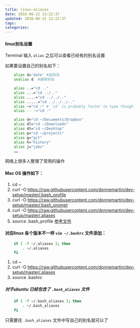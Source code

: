 ```yaml
---
title: linux-aliases
date: 2016-06-22 13:22:37
updated: 2016-06-22 13:22:37
tags:
categories:
---
```


#### linux别名设置

Terminal 输入 `alias` 之后可以查看已经有的别名设置

如果要设置自己的别名如下：<!-- more -->
```bash
	alias d='date' #起别名
	unalias d  #删除别名

	alias ..="cd .."
	alias ...="cd ../.."  
	alias ....="cd ../../.."
	alias .....="cd ../../../.."
	alias ~="cd ~" # `cd` is probably faster to type though
	alias -- -="cd -"

	alias d="cd ~/Documents/Dropbox"
	alias dl="cd ~/Downloads"
	alias dt="cd ~/Desktop"
	alias p="cd ~/projects"
	alias g="git"
	alias h="history"
	alias j="jobs"
	……
```


网络上很多人整理了常用的操作

#### Mac OS 操作如下：
1. cd ~
2. curl -O https://raw.githubusercontent.com/donnemartin/dev-setup/master/.bash_profile
3. curl -O https://raw.githubusercontent.com/donnemartin/dev-setup/master/.bash_prompt
4. curl -O https://raw.githubusercontent.com/donnemartin/dev-setup/master/.aliases
5. source .bash_profile
[参考文件](https://github.com/donnemartin/dev-setup)

#### 对应linux 各个版本不一样 `vim ~/.bashrc` 文件添加：

```bash
	if [ -f ~/.aliases ]; then
    	. ~/.aliases
	fi
```
1. cd ~
2. curl -O https://raw.githubusercontent.com/donnemartin/dev-setup/master/.aliases
3. source .bashrc

##### 对于ubuntu 已经包含了 `.bash_aliases` 文件

```bash
	if [ -f ~/.bash_aliases ]; then
	    . ~/.bash_aliases
	fi
```
只需要往 `.bash_aliases` 文件中写自己的别名就可以了
